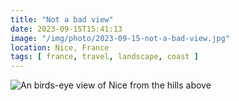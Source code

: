 ```yaml
---
title: "Not a bad view"
date: 2023-09-15T15:41:13
image: "/img/photo/2023-09-15-not-a-bad-view.jpg"
location: Nice, France
tags: [ france, travel, landscape, coast ]
---
```


![An birds-eye view of Nice from the hills above](/img/photo/2023-09-15-not-a-bad-view.jpg)
